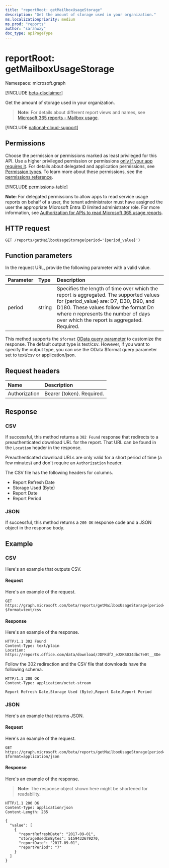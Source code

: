 ```yaml
---
title: "reportRoot: getMailboxUsageStorage"
description: "Get the amount of storage used in your organization."
ms.localizationpriority: medium
ms.prod: "reports"
author: "sarahwxy"
doc_type: apiPageType
---
```


# reportRoot: getMailboxUsageStorage

Namespace: microsoft.graph

[!INCLUDE [beta-disclaimer](../../includes/beta-disclaimer.md)]

Get the amount of storage used in your organization.

> **Note:** For details about different report views and names, see [Microsoft 365 reports - Mailbox usage](https://support.office.com/client/Mailbox-usage-beffbe01-ce2d-4614-9ae5-7898868e2729).

[!INCLUDE [national-cloud-support](../../includes/all-clouds.md)]

## Permissions

Choose the permission or permissions marked as least privileged for this API. Use a higher privileged permission or permissions [only if your app requires it](/graph/permissions-overview#best-practices-for-using-microsoft-graph-permissions). For details about delegated and application permissions, see [Permission types](/graph/permissions-overview#permission-types). To learn more about these permissions, see the [permissions reference](/graph/permissions-reference).

<!-- { "blockType": "permissions", "name": "reportroot_getmailboxusagestorage" } -->
[!INCLUDE [permissions-table](../includes/permissions/reportroot-getmailboxusagestorage-permissions.md)]

**Note**: For delegated permissions to allow apps to read service usage reports on behalf of a user, the tenant administrator must have assigned the user the appropriate Microsoft Entra ID limited administrator role. For more information, see [Authorization for APIs to read Microsoft 365 usage reports](/graph/reportroot-authorization).

## HTTP request

<!-- { "blockType": "ignored" } --> 

```http
GET /reports/getMailboxUsageStorage(period='{period_value}')
```

## Function parameters

In the request URL, provide the following parameter with a valid value.

| Parameter | Type   | Description                              |
| :-------- | :----- | :--------------------------------------- |
| period    | string | Specifies the length of time over which the report is aggregated. The supported values for {period_value} are: D7, D30, D90, and D180. These values follow the format D*n* where *n* represents the number of days over which the report is aggregated. Required. |

This method supports the `$format` [OData query parameter](/graph/query-parameters) to customize the response. The default output type is text/csv. However, if you want to specify the output type, you can use the OData $format query parameter set to text/csv or application/json.

## Request headers

| Name          | Description               |
| :------------ | :------------------------ |
| Authorization | Bearer {token}. Required. |

## Response

### CSV

If successful, this method returns a `302 Found` response that redirects to a preauthenticated download URL for the report. That URL can be found in the `Location` header in the response.

Preauthenticated download URLs are only valid for a short period of time (a few minutes) and don't require an `Authorization` header.

The CSV file has the following headers for columns.

- Report Refresh Date
- Storage Used (Byte)
- Report Date
- Report Period

### JSON

If successful, this method returns a `200 OK` response code and a JSON object in the response body.

## Example

### CSV

Here's an example that outputs CSV.

#### Request

Here's an example of the request.


<!-- {
  "blockType": "ignored",
  "name": "reportroot_getmailboxusagestorage_csv"
}-->

```msgraph-interactive
GET https://graph.microsoft.com/beta/reports/getMailboxUsageStorage(period='D7')?$format=text/csv
```


#### Response

Here's an example of the response.

<!-- { "blockType": "ignored" } --> 

```http
HTTP/1.1 302 Found
Content-Type: text/plain
Location: https://reports.office.com/data/download/JDFKdf2_eJXKS034dbc7e0t__XDe
```

Follow the 302 redirection and the CSV file that downloads have the following schema.

<!-- {
  "blockType": "response",
  "truncated": true,
  "@odata.type": "stream"
} -->

```http
HTTP/1.1 200 OK
Content-Type: application/octet-stream

Report Refresh Date,Storage Used (Byte),Report Date,Report Period
```

### JSON

Here's an example that returns JSON.

#### Request

Here's an example of the request.


<!-- {
  "blockType": "ignored",
  "name": "reportroot_getmailboxusagestorage_json"
}-->

```msgraph-interactive
GET https://graph.microsoft.com/beta/reports/getMailboxUsageStorage(period='D7')?$format=application/json
```


#### Response

Here's an example of the response.

> **Note:** The response object shown here might be shortened for readability.

<!-- {
  "blockType": "response",
  "truncated": true,
  "@odata.type": "stream"
} -->

```http
HTTP/1.1 200 OK
Content-Type: application/json
Content-Length: 235

{
  "value": [
    {
      "reportRefreshDate": "2017-09-01", 
      "storageUsedInBytes": 5159432679270, 
      "reportDate": "2017-09-01", 
      "reportPeriod": "7"
    }
  ]
}
```
<!-- uuid: 8fcb5dbc-d5aa-4681-8e31-b001d5168d79 
2015-10-25 14:57:30 UTC -->
<!-- {
  "type": "#page.annotation",
  "description": "Example",
  "keywords": "",
  "section": "documentation",
  "tocPath": "",
  "suppressions": [
  ]
}-->
